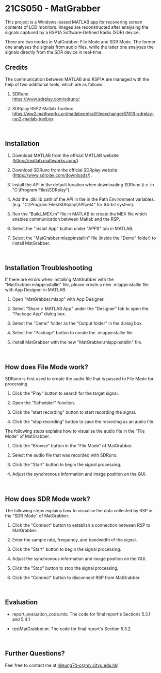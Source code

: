 21CS050 - MatGrabber
=============

This project is a Windows-based MATLAB app for recovering screen contents of LCD monitors. Images are reconstructed after analysing the signals captured by a RSP1A Software-Defined Radio (SDR) device.

There are two modes in MatGrabber: File Mode and SDR Mode. The former one analyses the signals from audio files, while the latter one analyses the signals directly from the SDR device in real-time.
<br />

Credits
------------
The communication between MATLAB and RSP1A are managed with the help of two additional tools, which are as follows:
1. SDRuno <br />
https://www.sdrplay.com/sdruno/

2. SDRplay RSP2 Matlab Toolbox <br />
https://ww2.mathworks.cn/matlabcentral/fileexchange/67816-sdrplay-rsp2-matlab-toolbox
<br />

Installation
------------
1. Download MATLAB from the official MATLAB website (https://matlab.mathworks.com/).

2. Download SDRuno from the official SDRplay website (https://www.sdrplay.com/downloads/).

3. Install the API in the default location when downloading SDRuno (i.e. in "C:\Program Files\SDRplay").

4. Add the .dll/.lib path of the API in the in the Path Environment variables. (e.g. "C:\Program Files\SDRplay\API\x64" for 64-bit system).

5. Run the "Build_MEX.m" file in MATLAB to create the MEX file which enables communication between Matlab and the RSP.

6. Select the "Install App" button under "APPS" tab in MATLAB.

7. Select the "MatGrabber.mlappinstallin" file (inside the "Demo" folder) to install MatGrabber.
<br />

Installation Troubleshooting
------------
If there are errors when installing MatGrabber with the "MatGrabber.mlappinstallin" file, please create a new .mlappinstallin file with App Designer in MATLAB.

1. Open "MatGrabber.mlapp" with App Designer.

2. Select "Share > MATLAB App" under the "Designer" tab to open the "Package App" dialog box.

3. Select the "Demo" folder as the "Output folder" in the dialog box.

4. Select the "Package" button to create the .mlappinstallin file.

5. Install MatGrabber with the new "MatGrabber.mlappinstallin" file.
<br />

How does File Mode work?
------------
SDRuno is first used to create the audio file that is passed to File Mode for processing.
1. Click the "Play" button to search for the target signal.

2. Open the "Scheduler" function.

3. Click the "start recording" button to start recording the signal.

4. Click the "stop recording" button to save the recording as an audio file.

The following steps explains how to visualise the audio file in the "File Mode" of MatGrabber.
1. Click the "Browse" button in the "File Mode" of MatGrabber.

2. Select the audio file that was recorded with SDRuno.

3. Click the "Start" button to begin the signal processing.

4. Adjust the synchronous information and image position on the GUI.
<br />

How does SDR Mode work?
------------
The following steps explains how to visualise the data collected by RSP in the "SDR Mode" of MatGrabber.
1. Click the "Connect" button to establish a connection between RSP to MatGrabber.

2. Enter the sample rate, frequency, and bandwidth of the signal.

3. Click the "Start" button to begin the signal processing.

4. Adjust the synchronous information and image position on the GUI.

5. Click the "Stop" button to stop the signal processing.

6. Click the "Connect" button to disconnect RSP from MatGrabber.
<br />

Evaluation
------------
* report_evaluation_code.mlx: The code for final report's Sections 5.3.1 and 5.4.1

* testMatGrabber.m: The code for final report's Section 5.3.2
<br />

Further Questions?
------------
Feel free to contact me at hlleung74-c@my.cityu.edu.hk!
